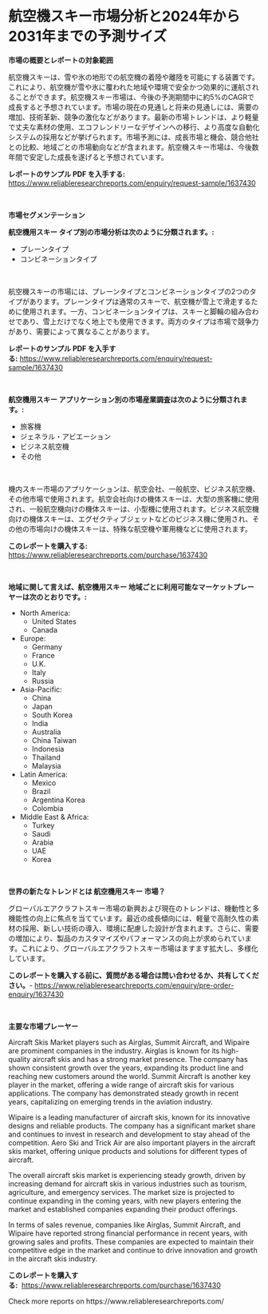 <p><h1>航空機スキー市場分析と2024年から2031年までの予測サイズ</h1></p><p><strong>市場の概要とレポートの対象範囲</strong></p>
<p><p>航空機スキーは、雪や氷の地形での航空機の着陸や離陸を可能にする装置です。これにより、航空機が雪や氷に覆われた地域や環境で安全かつ効果的に運航されることができます。航空機スキー市場は、今後の予測期間中に約5%のCAGRで成長すると予想されています。市場の現在の見通しと将来の見通しには、需要の増加、技術革新、競争の激化などがあります。最新の市場トレンドは、より軽量で丈夫な素材の使用、エコフレンドリーなデザインへの移行、より高度な自動化システムの採用などが挙げられます。市場予測には、成長市場と機会、競合他社との比較、地域ごとの市場動向などが含まれます。航空機スキー市場は、今後数年間で安定した成長を遂げると予想されています。</p></p>
<p><strong>レポートのサンプル PDF を入手する:</strong> <a href="https://www.reliableresearchreports.com/enquiry/request-sample/1637430">https://www.reliableresearchreports.com/enquiry/request-sample/1637430</a></p>
<p>&nbsp;</p>
<p><strong>市場セグメンテーション</strong></p>
<p><strong>航空機用スキー タイプ別の市場分析は次のように分類されます。:</strong></p>
<p><ul><li>プレーンタイプ</li><li>コンビネーションタイプ</li></ul></p>
<p>&nbsp;</p>
<p><p>航空機スキーの市場には、プレーンタイプとコンビネーションタイプの2つのタイプがあります。プレーンタイプは通常のスキーで、航空機が雪上で滑走するために使用されます。一方、コンビネーションタイプは、スキーと脚輪の組み合わせであり、雪上だけでなく地上でも使用できます。両方のタイプは市場で競争力があり、需要によって異なることがあります。</p></p>
<p><strong>レポートのサンプル PDF を入手する:</strong>&nbsp;<a href="https://www.reliableresearchreports.com/enquiry/request-sample/1637430">https://www.reliableresearchreports.com/enquiry/request-sample/1637430</a></p>
<p>&nbsp;</p>
<p><strong> 航空機用スキー アプリケーション別の市場産業調査は次のように分類されます。:</strong></p>
<p><ul><li>旅客機</li><li>ジェネラル・アビエーション</li><li>ビジネス航空機</li><li>その他</li></ul></p>
<p>&nbsp;</p>
<p><p>機内スキー市場のアプリケーションは、航空会社、一般航空、ビジネス航空機、その他市場で使用されます。航空会社向けの機体スキーは、大型の旅客機に使用され、一般航空機向けの機体スキーは、小型機に使用されます。ビジネス航空機向けの機体スキーは、エグゼクティブジェットなどのビジネス機に使用され、その他の市場向けの機体スキーは、特殊な航空機や軍用機などに使用されます。</p></p>
<p><strong>このレポートを購入する:</strong>&nbsp; <a href="https://www.reliableresearchreports.com/purchase/1637430">https://www.reliableresearchreports.com/purchase/1637430</a></p>
<p>&nbsp;</p>
<p><strong>地域に関して言えば、航空機用スキー 地域ごとに利用可能なマーケットプレーヤーは次のとおりです。:</strong></p>
<p><ul>
    <li>
        North America:
        <ul>
            <li>United States</li>
            <li>Canada</li>
        </ul>
    </li>
    <li>
        Europe:
        <ul>
            <li>Germany</li>
            <li>France</li>
            <li>U.K.</li>
            <li>Italy</li>
            <li>Russia</li>
        </ul>
    </li>
    <li>
        Asia-Pacific:
        <ul>
            <li>China</li>
            <li>Japan</li>
            <li>South Korea</li>
            <li>India</li>
            <li>Australia</li>
            <li>China Taiwan</li>
            <li>Indonesia</li>
            <li>Thailand</li>
            <li>Malaysia</li>
        </ul>
    </li>
    <li>
        Latin America:
        <ul>
            <li>Mexico</li>
            <li>Brazil</li>
            <li>Argentina Korea</li>
            <li>Colombia</li>
        </ul>
    </li>
    <li>
        Middle East & Africa:
        <ul>
            <li>Turkey</li>
            <li>Saudi</li>
            <li>Arabia</li>
            <li>UAE</li>
            <li>Korea</li>
        </ul>
    </li>
    </ul></p>
<p>&nbsp;</p>
<p><strong>世界の新たなトレンドとは 航空機用スキー 市場？</strong></p>
<p><p>グローバルエアクラフトスキー市場の新興および現在のトレンドは、機動性と多機能性の向上に焦点を当てています。最近の成長傾向には、軽量で高耐久性の素材の採用、新しい技術の導入、環境に配慮した設計が含まれます。さらに、需要の増加により、製品のカスタマイズやパフォーマンスの向上が求められています。これにより、グローバルエアクラフトスキー市場はますます拡大し、多様化しています。</p></p>
<p><strong>このレポートを購入する前に、質問がある場合は問い合わせるか、共有してください。</strong>- <a href="https://www.reliableresearchreports.com/enquiry/pre-order-enquiry/1637430">https://www.reliableresearchreports.com/enquiry/pre-order-enquiry/1637430</a></p>
<p>&nbsp;</p>
<p><strong>主要な市場プレーヤー</strong></p>
<p><p>Aircraft Skis Market players such as Airglas, Summit Aircraft, and Wipaire are prominent companies in the industry. Airglas is known for its high-quality aircraft skis and has a strong market presence. The company has shown consistent growth over the years, expanding its product line and reaching new customers around the world. Summit Aircraft is another key player in the market, offering a wide range of aircraft skis for various applications. The company has demonstrated steady growth in recent years, capitalizing on emerging trends in the aviation industry.</p><p>Wipaire is a leading manufacturer of aircraft skis, known for its innovative designs and reliable products. The company has a significant market share and continues to invest in research and development to stay ahead of the competition. Aero Ski and Trick Air are also important players in the aircraft skis market, offering unique products and solutions for different types of aircraft.</p><p>The overall aircraft skis market is experiencing steady growth, driven by increasing demand for aircraft skis in various industries such as tourism, agriculture, and emergency services. The market size is projected to continue expanding in the coming years, with new players entering the market and established companies expanding their product offerings.</p><p>In terms of sales revenue, companies like Airglas, Summit Aircraft, and Wipaire have reported strong financial performance in recent years, with growing sales and profits. These companies are expected to maintain their competitive edge in the market and continue to drive innovation and growth in the aircraft skis industry.</p></p>
<p><strong>このレポートを購入する:</strong>&nbsp;&nbsp;<a href="https://www.reliableresearchreports.com/purchase/1637430">https://www.reliableresearchreports.com/purchase/1637430</a></p>
<p>Check more reports on https://www.reliableresearchreports.com/</p>